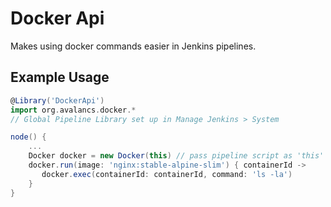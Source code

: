 # Docker Api
Makes using docker commands easier in Jenkins pipelines.

## Example Usage
```groovy
@Library('DockerApi')
import org.avalancs.docker.*
// Global Pipeline Library set up in Manage Jenkins > System

node() {
    ...
    Docker docker = new Docker(this) // pass pipeline script as 'this' so steps can be used
    docker.run(image: 'nginx:stable-alpine-slim') { containerId ->
       docker.exec(containerId: containerId, command: 'ls -la') 
    }
}
```